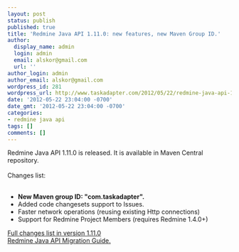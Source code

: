 ```yaml
---
layout: post
status: publish
published: true
title: 'Redmine Java API 1.11.0: new features, new Maven Group ID.'
author:
  display_name: admin
  login: admin
  email: alskor@gmail.com
  url: ''
author_login: admin
author_email: alskor@gmail.com
wordpress_id: 281
wordpress_url: http://www.taskadapter.com/2012/05/22/redmine-java-api-1-11-0-new-features-new-maven-group-id/
date: '2012-05-22 23:04:00 -0700'
date_gmt: '2012-05-22 23:04:00 -0700'
categories:
- redmine java api
tags: []
comments: []
---
```

<p>Redmine Java API 1.11.0 is released. It is available in Maven Central repository.<br/><br/>Changes list:<br/><br/>
<ul>
<li><b>New Maven group ID: "com.taskadapter". &nbsp;</b></li>
<li>Added code changesets support to Issues.</li>
<li>Faster network operations (reusing existing Http connections)</li>
<li>Support for Redmine Project Members (requires Redmine 1.4.0+)</li></ul>
<div><a href="https://github.com/taskadapter/redmine-java-api/issues?milestone=2">Full changes list in version 1.11.0</a></div>
<div><a href="https://github.com/taskadapter/redmine-java-api/wiki/Migration-Guide">Redmine Java API Migration Guide.</a></div></p>
